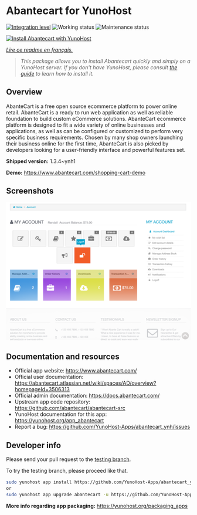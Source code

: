 <!--
N.B.: This README was automatically generated by https://github.com/YunoHost/apps/tree/master/tools/README-generator
It shall NOT be edited by hand.
-->

# Abantecart for YunoHost

[![Integration level](https://dash.yunohost.org/integration/abantecart.svg)](https://dash.yunohost.org/appci/app/abantecart) ![Working status](https://ci-apps.yunohost.org/ci/badges/abantecart.status.svg) ![Maintenance status](https://ci-apps.yunohost.org/ci/badges/abantecart.maintain.svg)

[![Install Abantecart with YunoHost](https://install-app.yunohost.org/install-with-yunohost.svg)](https://install-app.yunohost.org/?app=abantecart)

*[Lire ce readme en français.](./README_fr.md)*

> *This package allows you to install Abantecart quickly and simply on a YunoHost server.
If you don't have YunoHost, please consult [the guide](https://yunohost.org/#/install) to learn how to install it.*

## Overview

AbanteCart is a free open source ecommerce platform to power online retail. AbanteCart is a ready to run web application as well as reliable foundation to build custom eCommerce solutions. AbanteCart ecommerce platform is designed to fit a wide variety of online businesses and applications, as well as can be configured or customized to perform very specific business requirements. Chosen by many shop owners launching their business online for the first time, AbanteCart is also picked by developers looking for a user-friendly interface and powerful features set.


**Shipped version:** 1.3.4~ynh1

**Demo:** https://www.abantecart.com/shopping-cart-demo

## Screenshots

![Screenshot of Abantecart](./doc/screenshots/dashboard.png)

## Documentation and resources

* Official app website: <https://www.abantecart.com/>
* Official user documentation: <https://abantecart.atlassian.net/wiki/spaces/AD/overview?homepageId=3506313>
* Official admin documentation: <https://docs.abantecart.com/>
* Upstream app code repository: <https://github.com/abantecart/abantecart-src>
* YunoHost documentation for this app: <https://yunohost.org/app_abantecart>
* Report a bug: <https://github.com/YunoHost-Apps/abantecart_ynh/issues>

## Developer info

Please send your pull request to the [testing branch](https://github.com/YunoHost-Apps/abantecart_ynh/tree/testing).

To try the testing branch, please proceed like that.

``` bash
sudo yunohost app install https://github.com/YunoHost-Apps/abantecart_ynh/tree/testing --debug
or
sudo yunohost app upgrade abantecart -u https://github.com/YunoHost-Apps/abantecart_ynh/tree/testing --debug
```

**More info regarding app packaging:** <https://yunohost.org/packaging_apps>
